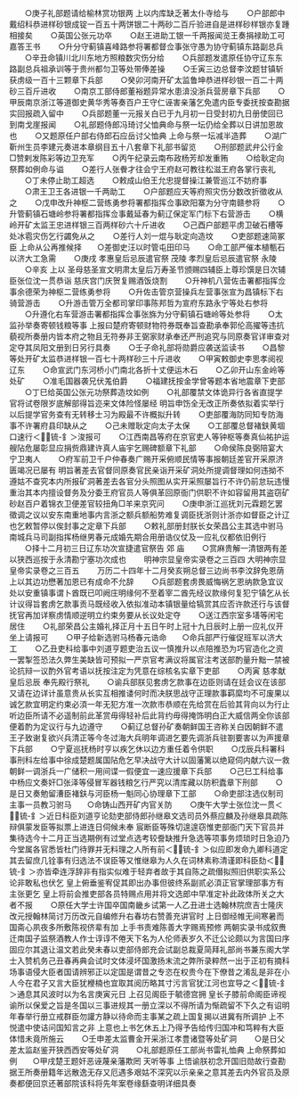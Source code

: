 <!-- { "loadSidebar": true } -->
　　○庚子礼部题请给榆林赏功银两  上以内库缺乏著太仆寺给与
　　○户部郎中戴绍科恭进样砂银成锭一百五十两饼银二十两砂二百斤验进自是进样砂样银亦复踵相接矣
　　○英国公张元功卒
　　○赵王进助工银一千两报闻览王奏捐禄助工可嘉答王书
　　○升分守蓟镇喜峰路参将署都督佥事张守愚为协守蓟镇东路副总兵
　　○辛丑命镇川北川东地方照粮数灾伤分给
　　○兵部题发遣原任协守辽东东路副总兵祖承训等于贵州都匀卫等处带俸差操
　　○壬寅三边总督李汶题甘镇斩获虏级一百十三颗章下兵部
　　○癸卯河南开矿太监鲁坤恭进样砂银一百二十两砂三百斤进收
　　○南京工部侍郎董裕题异常水患渰没浙兵营房章下兵部
　　○甲辰南京浙江等道御史黄华秀等奏百户王守仁诬害亲藩乞免遣内臣专委抚按查勘据实回报疏入留中
　　○兵部题董一元报关白已于九月初一日受封初九日册使回已到南戈崖报闻
　　○礼部题侍郎冯琦讨父恤典命与祭一坛仍给全葬以日讲加恩故也
　　○又题原任户部右侍郎石应岳讨父恤典  上命与祭一坛减半造葬
　　○湖广靳州生员李建元奏进本章纲目五十八套章下礼部书留览
　　○刑部题武弁公行金□赞剌发陈彩等边卫充军
　　○丙午纪录云南布政杨芳却发重贿
　　○给耿定向祭葬如例命与谥
　　○差行人张餋才往会宁王府赵可教往松滋王府各掌行丧礼
　　○丁未停止助工超选
　　○敕成山伯王允忠提督操江兼管巡江不妨府事
　　○肃王卫王各进银一千两助工
　　○户部题应天等府照灾伤分数改折徵收从之
　　○戊申改升神枢二营练勇参将署都指挥佥事欧阳寨为分守南赣参将
　　○升管蓟镇石塘岭参将署都指挥佥事戴延春为蓟辽保定军门标下右营游击
　　○横岭开矿太监王忠进样银三百两样砂六十斤进收
　　○己酉户部题平虏卫破石槽等处冰雹灾伤乞行蠲免从之
　　○差行人刘一焜与耿定向造坟
　　○吏部题速简冢臣  上命从公再推候择　　○差御史汪以时管屯田印马
　　○命工部严催本植甎石以济大工急需
　　○庚戌  孝惠皇后忌辰遣官祭  茂陵  孝烈皇后忌辰遣官祭  永陵
　　○辛亥  上以  圣母慈圣宣文明肃太皇后万寿圣节颁赐四辅臣上尊珍馔是日次辅臣张位沈一贯恭诣  慈庆宫门庆贺复赐酒饭烧割
　　○升神机八营佐击署都指挥佥事余德荣为神枢二营练勇参将
　　○升佐击管京营操兵左营事张宣为昌镇标下右骑营游击
　　○升游击管万全都司掌印事陈邦哲为宣府东路永宁等处右参将
　　○升遵化右车营游击署都指挥佥事张旆为分守蓟镇石塘岭等处参将
　　○太监孙举奏寄顿钱粮等事  上报曰楚府寄顿财物符券既奉旨查勘承奉郭伦高擢等违抗藐视所奏册内皆本府之物且无符券非王弼家财承奉还严刑追究与同原奏官详审查对定夺其凤阳文册到日另行具奏
　　○壬子命礼部将勋爵应袭送监读书
　　○昌黎等处开矿太监恭进样银一百七十两样砂三十斤进收
　　○甲寅敕御史李思孝阅视辽东
　　○命宣武门东河桥小门南北各折十丈便运木石
　　○乙卯开山东金岭等处矿
　　○准毛国器袭兄伏羗伯爵
　　○福建抚按金学曾等题本省地震章下吏部
　　○丁巳给英国公张元功祭葬造坟如例
　　○礼部覆禁文体诡异行各省直提学官将试卷限岁底解部得旨迩来文体险怪屡经  明旨申饬全无改正所奏依拟着实举行以后提学官务查有无转移士习为殿最不许概拟升转
　　○吏部覆海防同知专防海事不许署府县印缺从之
　　○己未赠耿定向太子太保
　　○工部覆总督褚鈇黄堌口速行＜锍-釒＞浚报可
　　○江西南昌等府在京官吏人等钟枢等奏真仙祐护运艘阽危屡彰显应捐赀鼎建许真人庙宇乞赐碑额章下礼部
　　○命侯陈良弼陪宴大宁卫夷人
　　○府军前卫千户仲春奏广赐开采俯顺民情等事报朝廷差官开采原济匮竭况已屡有  明旨著差去官督同原奏官民亲诣开采矿洞处所提调督理如何违拗不遵姑不查究本内所报矿洞著差去各官分头照图从实开采照屡旨行不许仍前怠玩违慢重治其本内擅设督务及分委王府官员人等俱革回原衙门供职不许如容留用其盗窃矿砂赵百户着锦衣卫便差官较扭角□羊来京究问
　　○庚申浙江巡抚刘元霖题乞罢徵调之议以安东南重地事内言浙之额兵额船势难复调臣抚浙则计浙亦如督臣之计辽也乞敕暂停以俟封事之定章下兵部
　　○敕礼部册封朕长女荣昌公主其选中驸马南城兵马司副指挥杨继男春元成婚先期合用册诰仪仗及一应礼仪都依旧例行
　　○择十二月初三日辽东功次宣捷遣官祭告  郊  庙
　　○赏麻贵解一清银两有差以狭西巡按于永清勘宁塞功次成也
　　明神宗显皇帝实录卷之三百四
大明神宗显皇帝实录卷之三百五
　　万历二十四年十二月癸亥朔总督三边尚书李汶辞免恩荫  上以其边功懋著加恩已有成命不允辞
　　○兵部题套虏畏威悔祸乞恩纳款急宜议处以安重镇事谓卜酋既已叩阙庄明缘何不至着宰二酋先经议款缘何复犯宁镇乞从长计议得旨套虏乞款事贡马既经收入依拟准动本镇银量给犒赏其应否许款还行与该督抚官再加详察虏情顺逆明立约束务要从长议处定夺
　　○送江西宗室多墡等闲宅居住
　　○礼部荣昌公主婚礼择正月十五日午时上冠十九日辰时上册一应礼仪开坐上请报可
　　○甲子给新选驸马杨春元诰命　　○命兵部严行催促班军以济大工
　　○乙丑吏科给事中刘道亨题吏治五议一慎推升以点陪推恐为巧官造化之资一罢掣签恐法久弊生美缺皆可预拟一严京官考满议将属官注考送部酌量升黜一禁被论抗辩一议酌外官考语以抚按注定为凭意在综核名实章下吏部
　　○丙寅  慈孝献皇后忌辰  奉先殿行祭礼
　　○谕兵部朕见套虏乞款事在边臣则请在廷会议在该部又请在边详计虽意贵从长实互相推诿何时而决朕思战守正理款事羁縻均不可废果以诚乞款宜明定约束必湏一年无犯方准一次款市恭顺在先给赏在后验其背向以为行止听边臣所请不必遥制前此革赏毋得轻补后此背约毋得掩饰明白正大威信两全你该部便着酌为定议行与九边遵守
　　○蓟辽总督孙矿奏朝鲜国王咨称关白因朝鲜不遣王子致谢复欲兴兵清正等今冬过海大兵明年调进乞要先调浙兵驻劄要害以为声援章下兵部
　　○宁夏巡抚杨时亨以疾乞休以边方重任着令供职
　　○戊辰兵科署科事刑科左给事中徐成楚题属国阽危乞早决战守大计以固藩篱以绝窥伺内献六议一救朝鲜一调浙兵一广储积一用间谍一假便宜一速应援章下兵部
　　○己巳工科给事中杨应文奏奸□张泽等侵冒军器钱粮乞行严究以清库藏以防积蠹章下刑部
　　○是日又奏勉留漕臣褚鈇与河臣杨一魁同心协理章下工部
　　○命吏部注选仪制司主事一员教习驸马　　○命铸山西开矿内官关防
　　○庚午大学士张位沈一贯＜锍-釒＞近日科臣刘道亨论劾吏部侍郎孙继皋文选司员外蔡应麟及孙继皋具疏陈辩俱蒙发臣等拟票上进连日伺候未奉  宸断臣等殊切遑遑窃惟吏部衙门天下官员并集待选今十二月正当选期例有过堂点选考较誊缺推升急选等项事务烦琐时日急迫乃今堂属各官悉皆杜门待罪并无料理之人所有前＜锍-釒＞似应即发命九卿科道定其去留庶几铨事有归选法不误臣等又惟继皋为人久在词林素称清谨即科臣劾＜锍-釒＞亦皆牵连浮辞非有指实似难于轻弃者故于其自陈之疏僣拟照旧供职实系公论非敢私也伏乞  皇上俯垂鉴宥促其即出办事但彼终系副贰必湏正官掌理部事方有主张更乞  皇上将前会推吏部各员特赐点用并将文选郎中早准定补此政体所关之大者不报
　　○原任大学士许国卒国南畿乡试第一人乙丑进士选翰林院庶吉士隆庆改元授翰林简讨万历改元自编修升右春坊右赞善充讲官时  上日御经帷无间寒暑而国斋心夙夜多所敷陈视侪辈有加  上手书责难陈善大字赐焉预修  两朝实录书成叙赉迁南国子监祭酒教人作士谆谆不倦天下名为人伦师表岁久不迁公论颇以为言国曰序固应尔其退让温文若此癸未春以吏部侍郎充会试副总裁夏简拜礼部尚书兼东阁大学士入赞机务己丑春再典会试时文体浸坏国激扬末流之弊所录粹然一出于正初有摘科场事语侵大臣者国请辨邪正以定国是谓昔之专恣在权贵今在下僚昔之淆乱是非在小人今在君子又言大臣犹楩楠也宜取其阅历略其寸污言官犹江河也宜导之＜锍-釒＞通息其风波时以为名言庚寅元日  上召见阁臣于毓德宫拥  皇长子膝前命阁臣谛视谕所以保爱之旨是冬国以三事进规其一册立深以不得所请为惭疏留不下久之有诏明年春举行册立戒群臣勿讙方静以待命而主事某之疏上国复揭以进冀有所调护  上不悦遣中使诘问国知言之非  上意也上书乞休五上乃得予告给传归国冲和笃粹有大臣体惜未竟所施云
　　○壬申差太监曹金开采浙江孝豊诸暨等处矿洞
　　○是日父差太监赵鉴开狭西西安等处矿洞
　　○礼部题原任工部尚书雷礼恤典  上命祭葬如例　　○甲戌楚王题奸恶诬蔑亲藩欺罔  天听等事  上悟谕朕初念开国旧勋故行查勘据王所奏册籍年远散逸无存又厄遇多艰姑不深究以示亲亲之意其差去内外官员及原奏都便回京还著部院该科将先年案卷缘繇查明详细具奏
